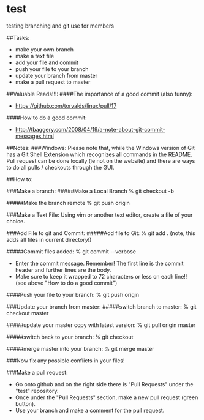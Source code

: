 # test
testing branching and git use for members

##Tasks:
- make your own branch
- make a text file
- add your file and commit
- push your file to your branch
- update your branch from master
- make a pull request to master

##Valuable Reads!!!:
####The importance of a good commit (also funny):
- https://github.com/torvalds/linux/pull/17

####How to do a good commit:
- http://tbaggery.com/2008/04/19/a-note-about-git-commit-messages.html

##Notes:
###Windows:
Please note that, while the Windows version of Git has a Git Shell Extension
which recognizes all commands in the README. Pull request can be done locally 
(ie not on the website) and there are ways to do all pulls / checkouts 
through the GUI.

##How to:

###Make a branch:
#####Make a Local Branch
	% git checkout -b <branch name>

#####Make the branch remote
	% git push origin <branch name>

###Make a Text File:
Using vim or another text editor, create a file of your choice.

###Add File to git and Commit:
#####Add file to Git:
	% git add .    (note, this adds all files in current directory!)

#####Commit files added:
	% git commit --verbose 
- Enter the commit message. Remember! The first line is the commit header and further lines are the body. 
- Make sure to keep it wrapped to 72 characters or less on each line!! (see above "How to do a good commit")

####Push your file to your branch:
	% git push origin <branch name>

###Update your branch from master:
#####switch branch to master:
	% git checkout master

#####update your master copy with latest version:
	% git pull origin master

#####switch back to your branch:
	% git checkout <branch name>

#####merge master into your branch:
	% git merge master

###Now fix any possible conflicts in your files!

###Make a pull request:
- Go onto github and on the right side there is "Pull Requests" under the "test" repository.
- Once under the "Pull Requests" section, make a new pull request (green button).
- Use your branch and make a comment for the pull request.

